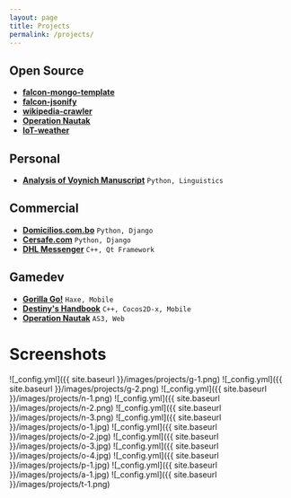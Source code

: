```yaml
---
layout: page
title: Projects
permalink: /projects/
---
```


## Open Source
* **[falcon-mongo-template](https://github.com/AndreiRegiani/falcon-mongo-template)**
* **[falcon-jsonify](https://github.com/AndreiRegiani/falcon-jsonify)**
* **[wikipedia-crawler](https://github.com/AndreiRegiani/wikipedia-crawler)**
* **[Operation Nautak](https://github.com/AndreiRegiani/2012-OperationNautak)**
* **[IoT-weather](https://github.com/AndreiRegiani/IoT-weather)**


## Personal
* **[Analysis of Voynich Manuscript](/voynich-manuscript)**
`Python, Linguistics`


## Commercial
* **[Domicilios.com.bo](http://domicilios.com.bo/)**
`Python, Django`
* **[Cersafe.com](http://cersafe.com/)**
`Python, Django`
* **[DHL Messenger](http://cactussoft.biz/dhl-messenger/)**
`C++, Qt Framework`


## Gamedev
* **[Gorilla Go!](https://play.google.com/store/apps/details?id=com.ignitergames.gorilla)**
`Haxe, Mobile`
* **[Destiny's Handbook](https://play.google.com/store/apps/details?id=com.ignitergames.MrDestiny)**
`C++, Cocos2D-x, Mobile`
* **[Operation Nautak](http://www.newgrounds.com/portal/view/624662)**
`AS3, Web`

# Screenshots

![_config.yml]({{ site.baseurl }}/images/projects/g-1.png)
![_config.yml]({{ site.baseurl }}/images/projects/g-2.png)
![_config.yml]({{ site.baseurl }}/images/projects/n-1.png)
![_config.yml]({{ site.baseurl }}/images/projects/n-2.png)
![_config.yml]({{ site.baseurl }}/images/projects/n-3.png)
![_config.yml]({{ site.baseurl }}/images/projects/o-1.jpg)
![_config.yml]({{ site.baseurl }}/images/projects/o-2.jpg)
![_config.yml]({{ site.baseurl }}/images/projects/o-3.jpg)
![_config.yml]({{ site.baseurl }}/images/projects/o-4.jpg)
![_config.yml]({{ site.baseurl }}/images/projects/p-1.jpg)
![_config.yml]({{ site.baseurl }}/images/projects/a-1.jpg)
![_config.yml]({{ site.baseurl }}/images/projects/t-1.png)
